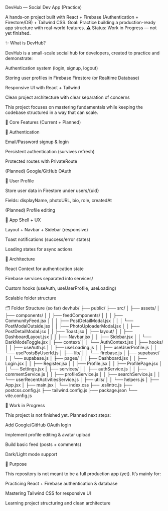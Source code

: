 DevHub — Social Dev App (Practice)

A hands-on project built with React + Firebase (Authentication + Firestore/DB) + Tailwind CSS.
Goal: Practice building a production-ready app structure with real-world features.
⚠️ Status: Work in Progress — not yet finished.

✨ What is DevHub?

DevHub is a small-scale social hub for developers, created to practice and demonstrate:

Authentication system (login, signup, logout)

Storing user profiles in Firebase Firestore (or Realtime Database)

Responsive UI with React + Tailwind

Clean project architecture with clear separation of concerns

This project focuses on mastering fundamentals while keeping the codebase structured in a way that can scale.

🧩 Core Features (Current + Planned)

🔐 Authentication

Email/Password signup & login

Persistent authentication (survives refresh)

Protected routes with PrivateRoute

(Planned) Google/GitHub OAuth

👤 User Profile

Store user data in Firestore under users/{uid}

Fields: displayName, photoURL, bio, role, createdAt

(Planned) Profile editing

🧱 App Shell + UX

Layout + Navbar + Sidebar (responsive)

Toast notifications (success/error states)

Loading states for async actions

🧰 Architecture

React Context for authentication state

Firebase services separated into services/

Custom hooks (useAuth, useUserProfile, useLoading)

Scalable folder structure

🗂 Folder Structure (so far)
devhub/
├── public/
├── src/
│   ├── assets/
│   ├── components/
│   │   ├── feedComponents/
│   │   │   ├── CommunityFeed.jsx
│   │   │   ├── PostDetailModal.jsx
│   │   │   └── PostModalOutside.jsx
│   │   ├── PhotoUploaderModal.jsx
│   │   ├── PostDetailModal.jsx
│   │   ├── Toast.jsx
│   ├── layout/
│   │   ├── DashboardLayout.jsx
│   │   ├── Navbar.jsx
│   │   ├── Sidebar.jsx
│   │   └── DarkModeToggle.jsx
│   ├── context/
│   │   └── AuthContext.jsx
│   ├── hooks/
│   │   ├── useAuth.js
│   │   ├── useLoading.js
│   │   ├── useUserProfile.js
│   │   └── usePostsByUserId.js
│   ├── lib/
│   │   └── firebase.js
│   ├── supabase/
│   │   └── supabase.js
│   ├── pages/
│   │   ├── Dashboard.jsx
│   │   ├── Login.jsx
│   │   ├── Register.jsx
│   │   ├── Profile.jsx
│   │   ├── ProfilePage.jsx
│   │   └── Settings.jsx
│   ├── services/
│   │   ├── authService.js
│   │   ├── commentService.js
│   │   ├── profileService.js
│   │   ├── searchService.js
│   │   └── userRecentActivitiesService.js
│   ├── utils/
│   │   └── helpers.js
│   ├── App.jsx
│   ├── main.jsx
│   └── index.css
├── .eslintrc.js
├── postcss.config.js
├── tailwind.config.js
├── package.json
└── vite.config.js

🚧 Work in Progress

This project is not finished yet.
Planned next steps:

Add Google/GitHub OAuth login

Implement profile editing & avatar upload

Build basic feed (posts + comments)

Dark/Light mode support

🎯 Purpose

This repository is not meant to be a full production app (yet).
It’s mainly for:

Practicing React + Firebase authentication & database

Mastering Tailwind CSS for responsive UI

Learning project structuring and clean architecture
